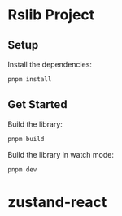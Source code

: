 # Rslib Project

## Setup

Install the dependencies:

```bash
pnpm install
```

## Get Started

Build the library:

```bash
pnpm build
```

Build the library in watch mode:

```bash
pnpm dev
```
# zustand-react
